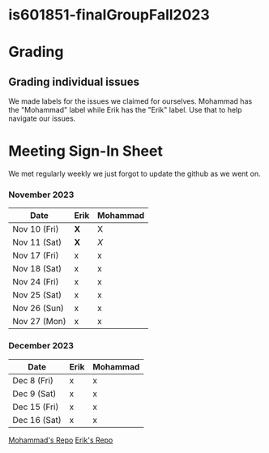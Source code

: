 # is601851-finalGroupFall2023

# Grading
## Grading individual issues
We made labels for the issues we claimed for ourselves. Mohammad has the "Mohammad" label while Erik has the "Erik" label. Use that to help navigate our issues.

# Meeting Sign-In Sheet

We met regularly weekly we just forgot to update the github as we went on.
### November 2023

| Date        | Erik | Mohammad | 
|-------------|-----------|-----------|
| Nov 10 (Fri)|    __X__       |     X     |
| Nov 11 (Sat)|       __X__    |     *X*     |
| Nov 17 (Fri)|       x    |      x     |
| Nov 18 (Sat)|    x       |   x        | 
| Nov 24 (Fri)|     x      |     x      | 
| Nov 25 (Sat)|     x      |   x        |  
| Nov 26 (Sun)|     x      |      x     | 
| Nov 27 (Mon)|     x      |     x      | 

### December 2023

| Date        | Erik| Mohammad | 
|-------------|-----------|-----------|                 
| Dec 8 (Fri) |     x      |      x     |           
| Dec 9 (Sat)  |     x      |     x      |       
| Dec 15 (Fri) |     x      |      x     |           
| Dec 16 (Sat) |    x       |       x    | 


[Mohammad's Repo](https://github.com/FunkeMonke/is601851-finalGroupFall2023)
[Erik's Repo](https://github.com/erikjavornik/is601851-finalGroupFall2023)